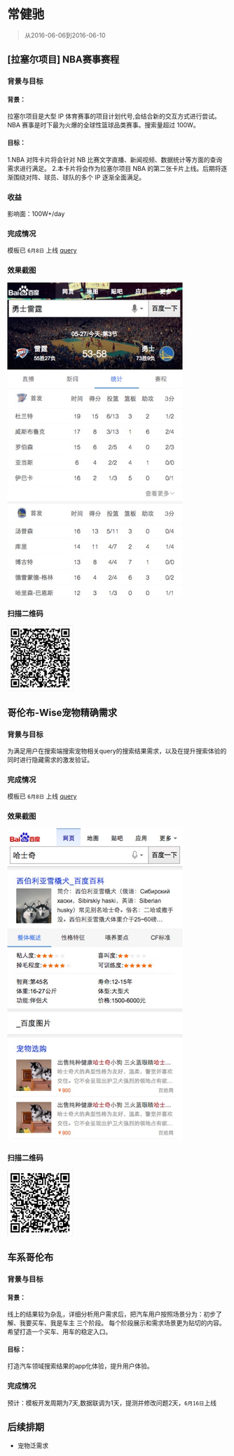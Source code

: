 # 常健驰

> 从2016-06-06到2016-06-10

## [拉塞尔项目] NBA赛事赛程

### 背景与目标

#### 背景：
拉塞尔项目是大型 IP 体育赛事的项目计划代号,会结合新的交互方式进行尝试。NBA 赛事是时下最为火爆的全球性篮球品类赛事。搜索量超过
100W。

#### 目标：
1.NBA 对阵卡片将会针对 NB 比赛文字直播、新闻视频、数据统计等方面的查询需求进行满足。
2.本卡片将会作为拉塞尔项目 NBA 的第二张卡片上线。后期将逐渐围绕对阵、球员、球队的多个 IP 逐渐全面满足。

### 收益

影响面：100W+/day

### 完成情况

模板已 `6月8日` 上线 [query](http://cp01-ps-fe-5.epc.baidu.com:8003/s?word=%E5%8B%87%E5%A3%AB%E9%9B%B7%E9%9C%86&ts=6644187&t_kt=0&rsv_iqid=13607142978142302798&sa=ihr_2&rsv_sug4=868&ss=001)

### 效果截图

<img src="./img/v_changjianchi/nba.png" width="400">

### 扫描二维码

<img src="./img/v_changjianchi/nbaewm.png" width="150">

## 哥伦布-Wise宠物精确需求

### 背景与目标

为满足用户在搜索端搜索宠物相关query的搜索结果需求，以及在提升搜索体验的同时进行隐藏需求的激发验证。

### 完成情况

模板已 `6月8日` 上线 [query](http://cp01-ala-fe-5.epc.baidu.com:8003/s?word=%E5%93%88%E5%A3%AB%E5%A5%87&ts=8429016&t_kt=0&rsv_iqid=4555661904413861062&sa=ib&rsv_sug4=6758&ss=101&inputT=5466)

### 效果截图

<img src="./img/v_changjianchi/cw.png" width="400">

### 扫描二维码

<img src="./img/v_changjianchi/cwewm.png" width="150">

## 车系哥伦布

### 背景与目标

#### 背景：
线上的结果较为杂乱，详细分析用户需求后，把汽车用户按照场景分为：初步了解、我要买车、我是车主 三个阶段。
每个阶段展示和需求场景更为贴切的内容。希望打造一个买车、用车的稳定入口。

#### 目标：
打造汽车领域搜索结果的app化体验，提升用户体验。

### 完成情况

预计：模板开发周期为7天,数据联调为1天，提测并修改问题2天，`6月16日`上线

## 后续排期

* 宠物泛需求
